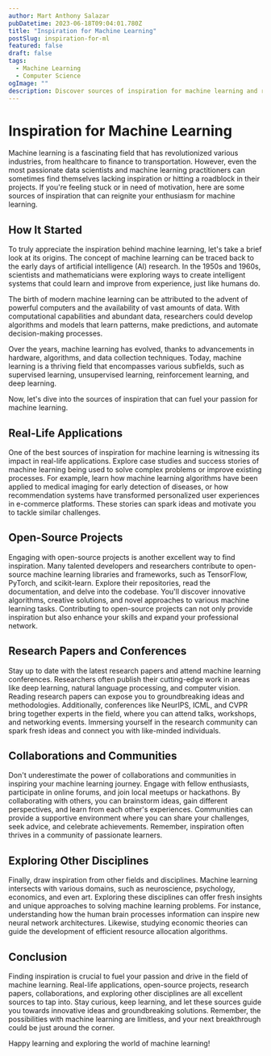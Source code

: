 ```yaml
---
author: Mart Anthony Salazar
pubDatetime: 2023-06-18T09:04:01.780Z
title: "Inspiration for Machine Learning"
postSlug: inspiration-for-ml
featured: false
draft: false
tags:
  - Machine Learning
  - Computer Science
ogImage: ""
description: Discover sources of inspiration for machine learning and reignite your enthusiasm. Explore real-life applications, open-source projects, research papers, collaborations, and other disciplines that can fuel your passion and guide you towards groundbreaking solutions in the exciting field of machine learning.
---
```


# Inspiration for Machine Learning

Machine learning is a fascinating field that has revolutionized various industries, from healthcare to finance to transportation. However, even the most passionate data scientists and machine learning practitioners can sometimes find themselves lacking inspiration or hitting a roadblock in their projects. If you're feeling stuck or in need of motivation, here are some sources of inspiration that can reignite your enthusiasm for machine learning.

## How It Started

To truly appreciate the inspiration behind machine learning, let's take a brief look at its origins. The concept of machine learning can be traced back to the early days of artificial intelligence (AI) research. In the 1950s and 1960s, scientists and mathematicians were exploring ways to create intelligent systems that could learn and improve from experience, just like humans do.

The birth of modern machine learning can be attributed to the advent of powerful computers and the availability of vast amounts of data. With computational capabilities and abundant data, researchers could develop algorithms and models that learn patterns, make predictions, and automate decision-making processes.

Over the years, machine learning has evolved, thanks to advancements in hardware, algorithms, and data collection techniques. Today, machine learning is a thriving field that encompasses various subfields, such as supervised learning, unsupervised learning, reinforcement learning, and deep learning.

Now, let's dive into the sources of inspiration that can fuel your passion for machine learning.

## Real-Life Applications

One of the best sources of inspiration for machine learning is witnessing its impact in real-life applications. Explore case studies and success stories of machine learning being used to solve complex problems or improve existing processes. For example, learn how machine learning algorithms have been applied to medical imaging for early detection of diseases, or how recommendation systems have transformed personalized user experiences in e-commerce platforms. These stories can spark ideas and motivate you to tackle similar challenges.

## Open-Source Projects

Engaging with open-source projects is another excellent way to find inspiration. Many talented developers and researchers contribute to open-source machine learning libraries and frameworks, such as TensorFlow, PyTorch, and scikit-learn. Explore their repositories, read the documentation, and delve into the codebase. You'll discover innovative algorithms, creative solutions, and novel approaches to various machine learning tasks. Contributing to open-source projects can not only provide inspiration but also enhance your skills and expand your professional network.

## Research Papers and Conferences

Stay up to date with the latest research papers and attend machine learning conferences. Researchers often publish their cutting-edge work in areas like deep learning, natural language processing, and computer vision. Reading research papers can expose you to groundbreaking ideas and methodologies. Additionally, conferences like NeurIPS, ICML, and CVPR bring together experts in the field, where you can attend talks, workshops, and networking events. Immersing yourself in the research community can spark fresh ideas and connect you with like-minded individuals.

## Collaborations and Communities

Don't underestimate the power of collaborations and communities in inspiring your machine learning journey. Engage with fellow enthusiasts, participate in online forums, and join local meetups or hackathons. By collaborating with others, you can brainstorm ideas, gain different perspectives, and learn from each other's experiences. Communities can provide a supportive environment where you can share your challenges, seek advice, and celebrate achievements. Remember, inspiration often thrives in a community of passionate learners.

## Exploring Other Disciplines

Finally, draw inspiration from other fields and disciplines. Machine learning intersects with various domains, such as neuroscience, psychology, economics, and even art. Exploring these disciplines can offer fresh insights and unique approaches to solving machine learning problems. For instance, understanding how the human brain processes information can inspire new neural network architectures. Likewise, studying economic theories can guide the development of efficient resource allocation algorithms.

## Conclusion

Finding inspiration is crucial to fuel your passion and drive in the field of machine learning. Real-life applications, open-source projects, research papers, collaborations, and exploring other disciplines are all excellent sources to tap into. Stay curious, keep learning, and let these sources guide you towards innovative ideas and groundbreaking solutions. Remember, the possibilities with machine learning are limitless, and your next breakthrough could be just around the corner.

Happy learning and exploring the world of machine learning!
